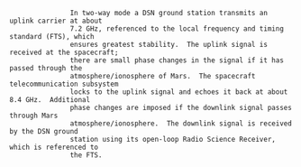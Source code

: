 
                   In two-way mode a DSN ground station transmits an uplink carrier at about 
                   7.2 GHz, referenced to the local frequency and timing standard (FTS), which 
                   ensures greatest stability.  The uplink signal is received at the spacecraft; 
                   there are small phase changes in the signal if it has passed through the 
                   atmosphere/ionosphere of Mars.  The spacecraft telecommunication subsystem 
                   locks to the uplink signal and echoes it back at about 8.4 GHz.  Additional 
                   phase changes are imposed if the downlink signal passes through Mars 
                   atmosphere/ionosphere.  The downlink signal is received by the DSN ground 
                   station using its open-loop Radio Science Receiver, which is referenced to 
                   the FTS.  
            